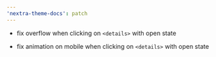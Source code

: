 ```yaml
---
'nextra-theme-docs': patch
---
```


- fix overflow when clicking on `<details>` with open state

- fix animation on mobile when clicking on `<details>` with open state
